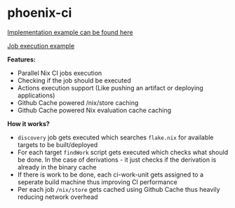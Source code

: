 # phoenix-ci

[Implementation example can be found here](https://github.com/DevPalace/phoenix-ci-example)

[Job execution example](https://github.com/DevPalace/phoenix-ci/actions/runs/5315712099)

**Features:**
- Parallel Nix CI jobs execution
- Checking if the job should be executed
- Actions execution support (Like pushing an artifact or deploying applications)
- Github Cache powered /nix/store caching
- Github Cache powered Nix evaluation cache caching

**How it works?**
- `discovery` job gets executed which searches `flake.nix` for available targets to be built/deployed
- For each target `findWork` script gets executed which checks what should be done. In the case of derivations - it just checks if the derivation is already in the binary cache
- If there is work to be done, each ci-work-unit gets assigned to a seperate build machine thus improving CI performance
- Per each job `/nix/store` gets cached using Github Cache thus heavily reducing network overhead

